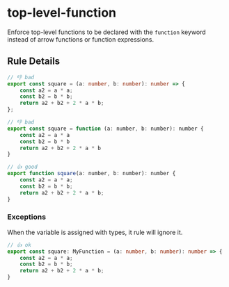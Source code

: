 # top-level-function

Enforce top-level functions to be declared with the `function` keyword instead of arrow functions or function expressions.

## Rule Details

<!-- eslint-skip -->
```ts
// 👎 bad
export const square = (a: number, b: number): number => {
	const a2 = a * a;
	const b2 = b * b;
	return a2 + b2 + 2 * a * b;
};
```

<!-- eslint-skip -->
```js
// 👎 bad
export const square = function (a: number, b: number): number {
	const a2 = a * a
	const b2 = b * b
	return a2 + b2 + 2 * a * b
}
```

<!-- eslint-skip -->
```js
// 👍 good
export function square(a: number, b: number): number {
	const a2 = a * a;
	const b2 = b * b;
	return a2 + b2 + 2 * a * b;
}
```

### Exceptions

When the variable is assigned with types, it rule will ignore it.

<!-- eslint-skip -->
```ts
// 👍 ok
export const square: MyFunction = (a: number, b: number): number => {
	const a2 = a * a;
	const b2 = b * b;
	return a2 + b2 + 2 * a * b;
}
```
